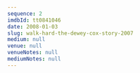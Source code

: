 ```yaml
---
sequence: 2
imdbId: tt0841046
date: 2008-01-03
slug: walk-hard-the-dewey-cox-story-2007
medium: null
venue: null
venueNotes: null
mediumNotes: null
---
```


